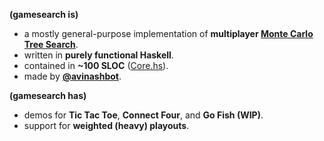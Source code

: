 **(gamesearch is)**
- a mostly general-purpose implementation of **multiplayer [Monte Carlo Tree Search](https://en.wikipedia.org/wiki/Monte_Carlo_tree_search)**.
- written in **purely functional Haskell**.
- contained in **~100 SLOC** ([Core.hs](https://github.com/avinashbot/gamesearch/blob/master/src/Game/GameSearch/Core.hs)).
- made by [**@avinashbot**](https://github.com/avinashbot).

**(gamesearch has)**
- demos for **Tic Tac Toe**, **Connect Four**, and **Go Fish (WIP)**.
- support for **weighted (heavy) playouts**.
